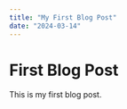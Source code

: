 ```yaml
---
title: "My First Blog Post"
date: "2024-03-14"
---
```


# First Blog Post
This is my first blog post.
